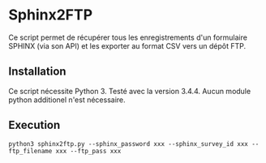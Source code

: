 Sphinx2FTP
===========

Ce script permet de récupérer tous les enregistrements d'un formulaire SPHINX (via son API) et les exporter au format CSV vers un dépôt FTP.

Installation
------------

Ce script nécessite Python 3. Testé avec la version 3.4.4. Aucun module python additionel n'est nécessaire.

Execution
---------

```
python3 sphinx2ftp.py --sphinx_password xxx --sphinx_survey_id xxx --ftp_filename xxx --ftp_pass xxx
```